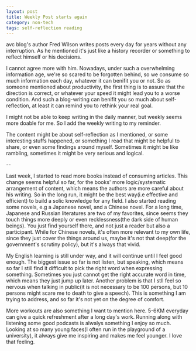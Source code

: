 ```yaml
---
layout: post
title: Weekly Post starts again
category: non-tech
tags: self-reflection reading
---
```


avc blog's author Fred Wilson writes posts every day for years without any interruption.
As he mentioned it's just like a history recorder or something to reflect himself or his decisions.

I cannot agree more with him. Nowadays, under such a overwhelming information age, we're so scared to be
forgotten behind, so we consume so much information each day, whatever it can benifit you or not. So as 
someone mentioned about productivity, the first thing is to assure that the direction is correct, or
whatever your speed it might lead you to a worse condition. And such a blog-writing can benifit you so much
about self-reflection, at least it can remind you to rethink your real goal.

I might not be able to keep writing in the daily manner, but weekly seems more doable for me. So I add the 
weekly writing to my reminder.

The content might be about self-reflection as I mentioned, or some interesting stuffs happened, or something 
I read that might be helpful to share, or even some findings around myself. Sometimes it might be like rambling, 
sometimes it might be very serious and logical.

--

Last week, I started to read more books instead of consuming articles. This change seems helpful so far, for the books'
more logic/systematic arrangement of content, which means the authors are more careful about his writing. So in the long run,
it might be the best way(i.e effective and efficient) to build a solic knowledge for any field. I also started reading some
novels, e.g a Japanese novel, and a Chinese novel. For a long time, Japanese and Russian literatures are two of my favorites, since
seems they touch things more deeply or even recklessness(the dark side of human beings). You just find yourself there, and
not just a reader but also a participant. While for Chinese novels, it's often more relevant to my own life, since they just cover
the things around us, maybe it's not that deep(for the government's scrutiny policy), but it's always that vivid.

My English learning is still under way, and it will continue until I feel good enough. The biggest issue so far is not listen, but
speaking, which means so far I still find it difficult to pick the right word when expressing something. Sometimes you just cannot
get the right accurate word in time, which means they just jump up later. Another problem is that I stll feel so nervous when talking
in public(it is not necessary to be 100 persons, but 10 persons might scare me to death to give a speech). This is something I am trying
to address, and so far it's not yet on the degree of comfort.

More workouts are also something I want to mention here. 5-6KM everyday can give a quick refreshment after a long day's work. Running 
along with listening some good podcasts is alwalys something I enjoy so much. Looking at so many young faces(I often run in the playground
of a university), it always give me inspiring and makes me feel younger. I love that feeling.
